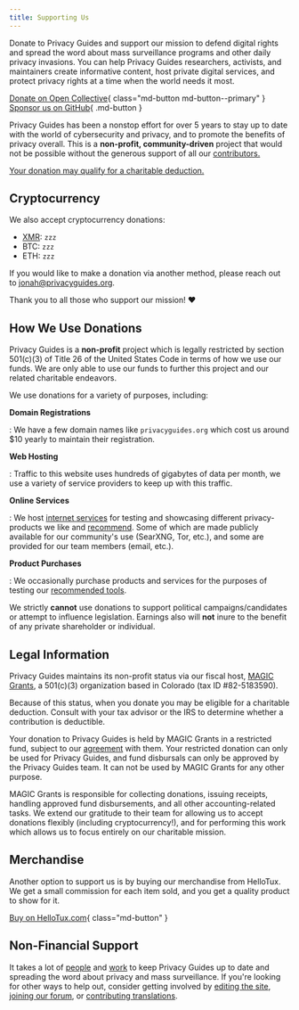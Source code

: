 ```yaml
---
title: Supporting Us
---
```

<!-- markdownlint-disable MD036 -->
Donate to Privacy Guides and support our mission to defend digital rights and spread the word about mass surveillance programs and other daily privacy invasions. You can help Privacy Guides researchers, activists, and maintainers create informative content, host private digital services, and protect privacy rights at a time when the world needs it most.

[Donate on Open Collective](https://opencollective.com/privacyguides/donate){ class="md-button md-button--primary" }
[Sponsor us on GitHub](https://github.com/sponsors/privacyguides){ .md-button }

Privacy Guides has been a nonstop effort for over 5 years to stay up to date with the world of cybersecurity and privacy, and to promote the benefits of privacy overall. This is a **non-profit, community-driven** project that would not be possible without the generous support of all our [contributors.](contributors.md)

[Your donation may qualify for a charitable deduction.](#legal-information)

## Cryptocurrency

We also accept cryptocurrency donations:

- [XMR](../cryptocurrency.md#monero): `zzz`
- BTC: `zzz`
- ETH: `zzz`

If you would like to make a donation via another method, please reach out to [jonah@privacyguides.org](mailto:jonah@privacyguides.org).

Thank you to all those who support our mission! :heart:

## How We Use Donations

Privacy Guides is a **non-profit** project which is legally restricted by section 501(c)(3) of Title 26 of the United States Code in terms of how we use our funds. We are only able to use our funds to further this project and our related charitable endeavors.

We use donations for a variety of purposes, including:

**Domain Registrations**

:   We have a few domain names like `privacyguides.org` which cost us around $10 yearly to maintain their registration.

**Web Hosting**

:   Traffic to this website uses hundreds of gigabytes of data per month, we use a variety of service providers to keep up with this traffic.

**Online Services**

:   We host [internet services](https://privacyguides.net) for testing and showcasing different privacy-products we like and [recommend](../tools.md). Some of which are made publicly available for our community's use (SearXNG, Tor, etc.), and some are provided for our team members (email, etc.).

**Product Purchases**

:   We occasionally purchase products and services for the purposes of testing our [recommended tools](../tools.md).

We strictly **cannot** use donations to support political campaigns/candidates or attempt to influence legislation. Earnings also will **not** inure to the benefit of any private shareholder or individual.

## Legal Information

Privacy Guides maintains its non-profit status via our fiscal host, [MAGIC Grants](https://magicgrants.org/), a 501(c)(3) organization based in Colorado (tax ID #82-5183590).

Because of this status, when you donate you may be eligible for a charitable deduction. Consult with your tax advisor or the IRS to determine whether a contribution is deductible.

Your donation to Privacy Guides is held by MAGIC Grants in a restricted fund, subject to our [agreement](https://github.com/MAGICGrants/website/pull/18) with them. Your restricted donation can only be used for Privacy Guides, and fund disbursals can only be approved by the Privacy Guides team. It can not be used by MAGIC Grants for any other purpose.

MAGIC Grants is responsible for collecting donations, issuing receipts, handling approved fund disbursements, and all other accounting-related tasks. We extend our gratitude to their team for allowing us to accept donations flexibly (including cryptocurrency!), and for performing this work which allows us to focus entirely on our charitable mission.

## Merchandise

Another option to support us is by buying our merchandise from HelloTux. We get a small commission for each item sold, and you get a quality product to show for it.

[Buy on HelloTux.com](https://hellotux.com/privacyguides){ class="md-button" }

## Non-Financial Support

It takes a lot of [people](contributors.md) and [work](https://github.com/privacyguides/privacyguides.org/pulse/monthly) to keep Privacy Guides up to date and spreading the word about privacy and mass surveillance. If you're looking for other ways to help out, consider getting involved by [editing the site](https://github.com/privacyguides/privacyguides.org), [joining our forum](https://discuss.privacyguides.net), or [contributing translations](https://crowdin.com/project/privacyguides).
